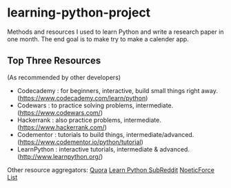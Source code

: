 # learning-python-project
Methods and resources I used to learn Python and write a research paper in one month. The end goal is to make try to make a calender app.

## Top Three Resources
(As recommended by other developers)
- Codecademy : for beginners, interactive, build small things right away. (https://www.codecademy.com/learn/python)
- Codewars : to practice solving problems, intermediate. (https://www.codewars.com/)
- Hackerrank : also practice problems, intermediate. (https://www.hackerrank.com/)
- Codementor : tutorials to build things, intermediate/advanced. (https://www.codementor.io/python/tutorial)
- LearnPython : interactive tutorials, intermediate & advanced. (http://www.learnpython.org/)

Other resource aggregators:
[Quora](https://www.quora.com/How-should-I-start-learning-Python-1)
[Learn Python SubReddit](https://www.reddit.com/r/learnpython/comments/35iyuc/what_is_the_best_way_to_learn_python/)
[NoeticForce List](http://noeticforce.com/best-free-tutorials-to-learn-python-pdfs-ebooks-online-interactive)
